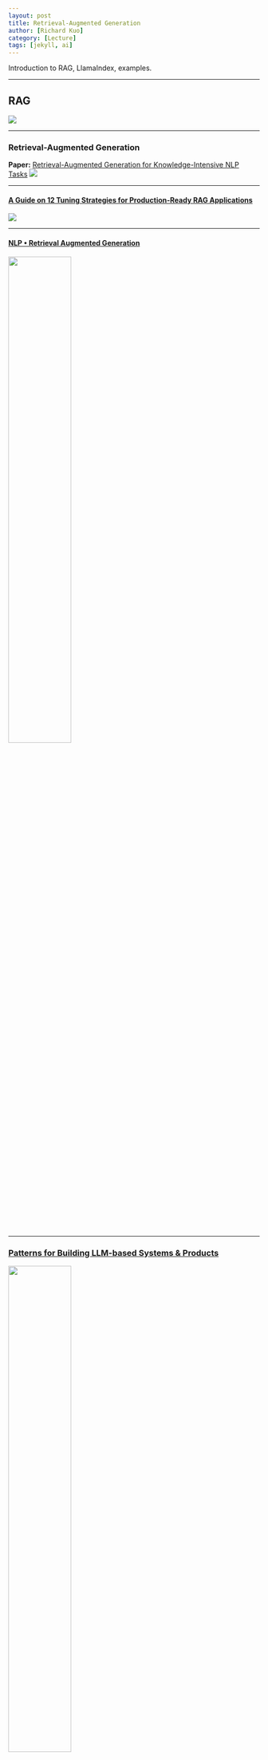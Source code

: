 ```yaml
---
layout: post
title: Retrieval-Augmented Generation
author: [Richard Kuo]
category: [Lecture]
tags: [jekyll, ai]
---
```


Introduction to RAG, LlamaIndex, examples.

---
## RAG
![](https://blogs.mathworks.com/deep-learning/files/2024/01/rag.png)

---
### Retrieval-Augmented Generation
**Paper:** [Retrieval-Augmented Generation for Knowledge-Intensive NLP Tasks](https://arxiv.org/abs/2005.11401)
![](https://eugeneyan.com/assets/rag.jpg)

---
#### [A Guide on 12 Tuning Strategies for Production-Ready RAG Applications](https://towardsdatascience.com/a-guide-on-12-tuning-strategies-for-production-ready-rag-applications-7ca646833439#156e)
![](https://miro.medium.com/v2/resize:fit:720/format:webp/1*tT14GpYfEMSqCjnt2UQOGQ.png)

---
#### [NLP • Retrieval Augmented Generation](https://aman.ai/primers/ai/RAG/)
<p><img width="50%" height="50%" src="https://aman.ai/primers/ai/assets/RAG/4.png"></p>

---
### [Patterns for Building LLM-based Systems & Products](https://eugeneyan.com/writing/llm-patterns/)
<p><img width="50%" height="50%" src="https://eugeneyan.com/assets/llm-patterns-og.png"></p>

---
#### [Fusion-in-Decoder (FiD)](https://arxiv.org/abs/2007.01282)
![](https://eugeneyan.com/assets/fid.jpg)

---
#### [Retrieval-Enhanced Transformer (RETRO)](https://arxiv.org/abs/2112.04426)
![](https://eugeneyan.com/assets/retro.jpg)

---
#### [Internet-augmented LMs](https://arxiv.org/abs/2203.05115)
![](https://eugeneyan.com/assets/internet-llm.jpg)

---
#### [Overview of RAG for CodeT5+](https://arxiv.org/abs/2305.07922)
![](https://eugeneyan.com/assets/codet5.jpg)

---
#### [Hypothetical document embeddings (HyDE)](https://arxiv.org/abs/2212.10496)
![](https://eugeneyan.com/assets/hyde.jpg)

---
### LLM Embedder
**Paper:** [Retrieve Anything To Augment Large Language Models](https://arxiv.org/abs/2310.07554)<br>
**Code:** [https://github.com/FlagOpen/FlagEmbedding](https://github.com/FlagOpen/FlagEmbedding)<br>
**Kaggle:** [https://www.kaggle.com/code/rkuo2000/llm-flagembedding](https://www.kaggle.com/code/rkuo2000/llm-flagembedding)<br>
![](https://substackcdn.com/image/fetch/w_1456,c_limit,f_webp,q_auto:good,fl_progressive:steep/https%3A%2F%2Fsubstack-post-media.s3.amazonaws.com%2Fpublic%2Fimages%2F2a4e4265-7dab-4c5d-b14f-5dfd1b270e75_746x735.png)
![](https://github.com/FlagOpen/FlagEmbedding/raw/master/FlagEmbedding/llm_embedder/imgs/llm-embedder.png)

---
### LM-Cocktail
**Paper:** [LM-Cocktail: Resilient Tuning of Language Models via Model Merging](https://arxiv.org/abs/2311.13534)<br>
**Code:** [https://github.com/FlagOpen/FlagEmbedding/tree/master/LM_Cocktail](https://github.com/FlagOpen/FlagEmbedding/tree/master/LM_Cocktail)<br>

---
### EAGLE-LLM
3X faster for LLM<br>
**Blog:** [EAGLE: Lossless Acceleration of LLM Decoding by Feature Extrapolation](https://sites.google.com/view/eagle-llm)<br>
**Code:** [https://github.com/SafeAILab/EAGLE](https://github.com/SafeAILab/EAGLE)<br>
**Kaggle:** [https://www.kaggle.com/code/rkuo2000/eagle-llm](https://www.kaggle.com/code/rkuo2000/eagle-llm)<br>

---
### Purple Llama CyberSecEval
**Paper:** [Purple Llama CyberSecEval: A Secure Coding Benchmark for Language Models](https://arxiv.org/abs/2312.04724)<br>
**Code:** [CybersecurityBenchmarks](https://github.com/facebookresearch/PurpleLlama/tree/main/CybersecurityBenchmarks)<br>
[meta-llama/LlamaGuard-7b](https://huggingface.co/meta-llama/LlamaGuard-7b)<br>
<table>
<tr><th>           </th><th>Our Test Set (Prompt)</th><th>OpenAI Mod</th><th>ToxicChat</th><th>Our Test Set (Response)</th></tr>
<tr><td>Llama-Guard</td><td>0.945</td><td>0.847</td><td>0.626</td><td>0.953</td></tr>
<tr><td>OpenAI API</td><td>	0.764</td><td>0.856</td><td>0.588</td><td>0.769</td></tr>
<tr><td>Perspective API</td><td>0.728</td><td>0.787</td><td>0.532</td><td>0.699</td></tr>
</table>

---
### GraphRAG
**Paper:** [From Local to Global: A Graph RAG Approach to Query-Focused Summarization](https://arxiv.org/pdf/2404.16130)<br>
**Blog:** [從 RAG 到 GraphRAG：透過圖譜節點關係增強回應精確度](https://idataagent.com/2024/05/06/from-rag-to-graphrag-enhance-response-accuracy-through-graph-node-relationships/)<br>
![](https://miro.medium.com/v2/resize:fit:786/format:webp/0*22VVg9YOaqHLRJ0-)
**Blog:** [GraphRAG: Unlocking LLM discovery on narrative private data](https://www.microsoft.com/en-us/research/blog/graphrag-unlocking-llm-discovery-on-narrative-private-data/)<br>

---
### HippoRAG
**Paper:** [HippoRAG: Neurobiologically Inspired Long-Term Memory for Large Language Models](https://arxiv.org/abs/2405.14831)<br>
**Code:** [https://github.com/OSU-NLP-Group/HippoRAG](https://github.com/OSU-NLP-Group/HippoRAG)<br>
![](https://github.com/OSU-NLP-Group/HippoRAG/raw/main/images/hook_figure.png)

---
## Frameworks

### [LlamaIndex](https://www.llamaindex.ai/)
**Code:** [https://github.com/run-llama/llama_index](https://github.com/run-llama/llama_index)<br>
**Docs:** [](https://docs.llamaindex.ai/en/stable/)<br>
![](https://docs.llamaindex.ai/en/stable/_static/getting_started/basic_rag.png)
```
import os

os.environ["REPLICATE_API_TOKEN"] = "YOUR_REPLICATE_API_TOKEN"

from llama_index.core import Settings, VectorStoreIndex, SimpleDirectoryReader
from llama_index.embeddings.huggingface import HuggingFaceEmbedding
from llama_index.llms.replicate import Replicate
from transformers import AutoTokenizer

# set the LLM
llama2_7b_chat = "meta/llama-2-7b-chat:8e6975e5ed6174911a6ff3d60540dfd4844201974602551e10e9e87ab143d81e"
Settings.llm = Replicate(
    model=llama2_7b_chat,
    temperature=0.01,
    additional_kwargs={"top_p": 1, "max_new_tokens": 300},
)

# set tokenizer to match LLM
Settings.tokenizer = AutoTokenizer.from_pretrained(
    "NousResearch/Llama-2-7b-chat-hf"
)

# set the embed model
Settings.embed_model = HuggingFaceEmbedding(
    model_name="BAAI/bge-small-en-v1.5"
)

documents = SimpleDirectoryReader("YOUR_DATA_DIRECTORY").load_data()
index = VectorStoreIndex.from_documents(
    documents,
)
```
```
query_engine = index.as_query_engine()
query_engine.query("YOUR_QUESTION")
```
By default, data is stored in-memory. To persist to disk (under ./storage):<br>
```
index.storage_context.persist()
```

**Kaggle:** [https://www.kaggle.com/code/rkuo2000/llm-llamaindex](https://www.kaggle.com/code/rkuo2000/llm-llamaindex)

---
## Applications

### [RAG using LlamaIndex framework to build a simple chatbot, to Q&A a bunch of documents](https://abvijaykumar.medium.com/prompt-engineering-retrieval-augmented-generation-rag-cd63cdc6b00)
![](https://miro.medium.com/v2/resize:fit:720/format:webp/1*PL-HZqYOdczK4PoZjEPlKQ.png)

---
### [RAG with MATLAB](https://blogs.mathworks.com/deep-learning/2024/01/22/large-language-models-with-matlab/)
![](https://blogs.mathworks.com/deep-learning/files/2024/01/LLMs_recording.gif)

---
### [Building RAG-based LLM Applications for Production](https://www.anyscale.com/blog/a-comprehensive-guide-for-building-rag-based-llm-applications-part-1)
**[https://github.com/ray-project/llm-applications/blob/main/notebooks/rag.ipynb](https://github.com/ray-project/llm-applications/blob/main/notebooks/rag.ipynb)**<br>
(1)將外部文件做分塊(chunking)再分詞(tokenize)轉成token<br>
(2)利用嵌入模型，將token做嵌入(embeds)運算，轉成向量，儲存至向量資料庫(Vector Database)並索引(Indexes)<br>
(3)用戶提出問題，向量資料庫將問題字串轉成向量(利用前一個步驟的嵌入模型)，再透過餘弦(Cosine)相似度或歐氏距離演算法來搜尋資料庫裡的近似資料<br>
(4)將用戶的問題、資料庫查詢結果一起放進Prompt(提示)，交由LLM推理出最終答案<br>
以上是基本的RAG流程，利用Langchain或LlamaIndex或Haystack之類的應用程式開發框架，大概用不到一百行的程式碼就能做掉(含LLM的裝載)。<br>

Anyscale剛剛發布的一篇精彩好文，裡頭介紹了很多提升RAG成效的高段技巧，內容包括：<br>
🚀從頭開始建構基於RAG的LLM應用程式。<br>
🚀 在具有不同運算資源的多個工作人員之間擴展主要工作負載（載入、分塊、嵌入、索引、服務等）。<br>
🚀評估應用程式的不同配置，以最佳化每個元件（例如retrieval_score）和整體效能（quality_score）。<br>
🚀 透過開源和閉源LLM實作混合代理路由方法，以建立效能最佳且最具成本效益的應用程式。<br>
🚀以高擴展性與高可用性的方式為應用程式提供服務。<br>
🚀了解微調、提示工程、詞彙搜尋(lexical search)、重新排名、資料飛輪(data flywheel)等方法如何影響應用程式的效能。<br>

<br>
<br>

*This site was last updated {{ site.time | date: "%B %d, %Y" }}.*


